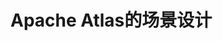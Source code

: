 Apache Atlas的场景设计
===================================================================================
